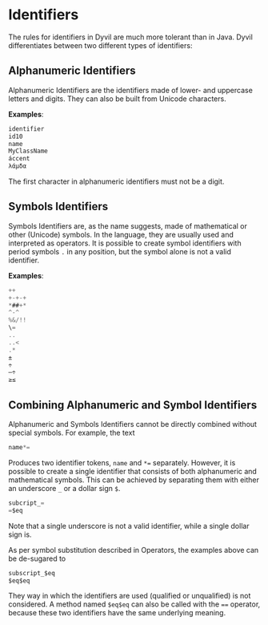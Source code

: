 # Identifiers

The rules for identifiers in Dyvil are much more tolerant than in Java. Dyvil differentiates between two different types of identifiers:

## Alphanumeric Identifiers

Alphanumeric Identifiers are the identifiers made of lower- and uppercase letters and digits. They can also be built from Unicode characters.

**Examples**:
```java
identifier
id10
name
MyClassName
áccent
λάμδα
```

The first character in alphanumeric identifiers must not be a digit.

## Symbols Identifiers

Symbols Identifiers are, as the name suggests, made of mathematical or other (Unicode) symbols. In the language, they are usually used and interpreted as operators. It is possible to create symbol identifiers with period symbols `.` in any position, but the symbol alone is not a valid identifier.

**Examples**:
```java
++
+-+-+
*##+*
^-^
%&/!!
\=
..
..<
.*
±
÷
—÷
≥≤
```

## Combining Alphanumeric and Symbol Identifiers

Alphanumeric and Symbols Identifiers cannot be directly combined without special symbols. For example, the text

```java
name*=
```

Produces two identifier tokens, `name` and `*=` separately. However, it is possible to create a single identifier that consists of both alphanumeric and mathematical symbols. This can be achieved by separating them with either an underscore `_` or a dollar sign `$`.

```java
subcript_=
=$eq
```

Note that a single underscore is not a valid identifier, while a single dollar sign is.

As per symbol substitution described in Operators, the examples above can be de-sugared to

```java
subscript_$eq
$eq$eq
```

They way in which the identifiers are used (qualified or unqualified) is not considered. A method named `$eq$eq` can also be called with the `==` operator, because these two identifiers have the same underlying meaning.